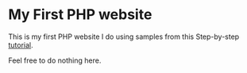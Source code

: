 # My First PHP website

This is my first PHP website I do using samples from this Step-by-step [tutorial](https://www.codeproject.com/Articles/759094/Step-by-Step-PHP-Tutorials-for-Beginners-Creating).

Feel free to do nothing here.
